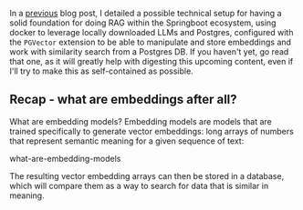 In a [previous](https://dev.to/brunooliveira/basic-rag-app-with-spring-ai-docker-and-ollama-1i7j) blog post, I detailed a possible technical setup for having a solid foundation for doing RAG within the Springboot ecosystem, using docker to leverage locally downloaded LLMs and Postgres, configured with the `PGVector` extension to be able to manipulate and store embeddings and work with similarity search from a Postgres DB. If you haven't yet, go read that one, as it will greatly help with digesting this upcoming content, even if I'll try to make this as self-contained as possible.

## Recap - what are embeddings after all?

What are embedding models?
Embedding models are models that are trained specifically to generate vector embeddings: long arrays of numbers that represent semantic meaning for a given sequence of text:

what-are-embedding-models

The resulting vector embedding arrays can then be stored in a database, which will compare them as a way to search for data that is similar in meaning. 
